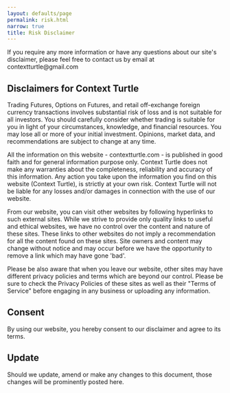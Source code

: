 ```yaml
---
layout: defaults/page
permalink: risk.html
narrow: true
title: Risk Disclaimer
---
```


<p>If you require any more information or have any questions about our site's disclaimer, please feel free to contact us by email at contextturtle@gmail.com</p>

## Disclaimers for Context Turtle

Trading Futures, Options on Futures, and retail off-exchange foreign currency transactions involves substantial risk of loss and is not suitable for all investors. You should carefully consider whether trading is suitable for you in light of your circumstances, knowledge, and financial resources. You may lose all or more of your initial investment. Opinions, market data, and recommendations are subject to change at any time.

All the information on this website - contextturtle.com - is published in good faith and for general information purpose only. Context Turtle does not make any warranties about the completeness, reliability and accuracy of this information. Any action you take upon the information you find on this website (Context Turtle), is strictly at your own risk. Context Turtle will not be liable for any losses and/or damages in connection with the use of our website.

From our website, you can visit other websites by following hyperlinks to such external sites. While we strive to provide only quality links to useful and ethical websites, we have no control over the content and nature of these sites. These links to other websites do not imply a recommendation for all the content found on these sites. Site owners and content may change without notice and may occur before we have the opportunity to remove a link which may have gone 'bad'.

Please be also aware that when you leave our website, other sites may have different privacy policies and terms which are beyond our control. Please be sure to check the Privacy Policies of these sites as well as their "Terms of Service" before engaging in any business or uploading any information.

## Consent

By using our website, you hereby consent to our disclaimer and agree to its terms.

## Update

Should we update, amend or make any changes to this document, those changes will be prominently posted here.